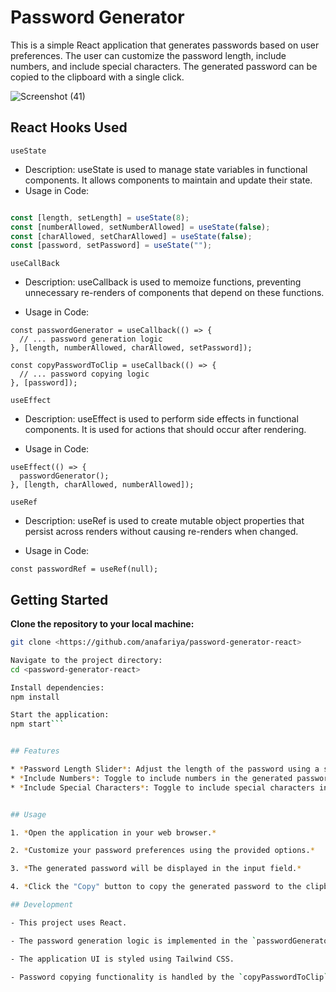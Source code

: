 # Password Generator

This is a simple React application that generates passwords based on user preferences. The user can customize the password length, include numbers, and include special characters. The generated password can be copied to the clipboard with a single click.

![Screenshot (41)](https://github.com/anafariya/password-generator/assets/70438803/46d7ccce-5220-40e5-a6a3-dd5aa0783381)


## React Hooks Used

`useState`
* Description: useState is used to manage state variables in functional components. It allows components to maintain and update their state.
* Usage in Code:

```jsx

const [length, setLength] = useState(8);
const [numberAllowed, setNumberAllowed] = useState(false);
const [charAllowed, setCharAllowed] = useState(false);
const [password, setPassword] = useState("");


```
 `useCallBack`
* Description: useCallback is used to memoize functions, preventing unnecessary re-renders of components that depend on these functions.

* Usage in Code:

``` 
const passwordGenerator = useCallback(() => {
  // ... password generation logic
}, [length, numberAllowed, charAllowed, setPassword]);

const copyPasswordToClip = useCallback(() => {
  // ... password copying logic
}, [password]);
```
`useEffect`
* Description: useEffect is used to perform side effects in functional components. It is used for actions that should occur after rendering.

* Usage in Code:

``` 
useEffect(() => {
  passwordGenerator();
}, [length, charAllowed, numberAllowed]);

```
 `useRef`
* Description: useRef is used to create mutable object properties that persist across renders without causing re-renders when changed.

* Usage in Code:

``` 
const passwordRef = useRef(null);

```



## Getting Started

**Clone the repository to your local machine:**

   ```bash
   git clone <https://github.com/anafariya/password-generator-react>

Navigate to the project directory:
cd <password-generator-react>

Install dependencies:
npm install

Start the application:
npm start```


## Features

* *Password Length Slider*: Adjust the length of the password using a slider input.
* *Include Numbers*: Toggle to include numbers in the generated password.
* *Include Special Characters*: Toggle to include special characters in the generated password.


## Usage

1. *Open the application in your web browser.*

2. *Customize your password preferences using the provided options.*

3. *The generated password will be displayed in the input field.*

4. *Click the "Copy" button to copy the generated password to the clipboard.*

## Development

- This project uses React.

- The password generation logic is implemented in the `passwordGenerator` function.

- The application UI is styled using Tailwind CSS.

- Password copying functionality is handled by the `copyPasswordToClip` function.
